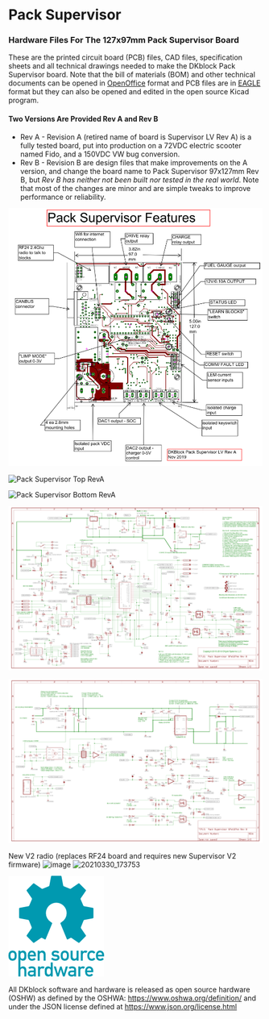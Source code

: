 # Pack Supervisor
### Hardware Files For The 127x97mm Pack Supervisor Board
These are the printed circuit board (PCB) files, CAD files, specification sheets and all technical drawings needed to make the DKblock Pack Supervisor board. Note that the bill of materials (BOM) and other technical documents can be opened in [OpenOffice](https://www.openoffice.org) format and PCB files are in [EAGLE](https://www.autodesk.com/products/eagle/overview) format but they can also be opened and edited in the open source Kicad program.

#### Two Versions Are Provided Rev A and Rev B
- Rev A - Revision A (retired name of board is Supervisor LV Rev A)  is a fully tested board, put into  production on a 72VDC electric scooter named Fido, and a 150VDC VW bug conversion.
- Rev B - Revision B are design files that make improvements on the A version, and change the board name to Pack Supervisor 97x127mm Rev B, but *Rev B has neither not been built nor tested in the real world*. Note that most of the changes are minor and are simple tweaks to improve performance or reliability.


![Pack Supervisor Features](Images/Pack_Supervisor_Features.png)

![Pack Supervisor Top RevA](Images/Pack_Supervisor_Top_RevA.png)

![Pack Supervisor Bottom RevA](Images/Pack_Supervisor_Bottom_RevA.png)

![Pack Supervisor Schematic 1](Images/Pack_Supervisor_97x127mm_Rev_B_schematic_Page_1.png)

![Pack Supervisor Schematic 1](Images/Pack_Supervisor_97x127mm_Rev_B_schematic_Page_2.png)

New V2 radio (replaces RF24 board and requires new Supervisor V2 firmware)
![image](https://user-images.githubusercontent.com/6006120/112710732-ae876900-8e80-11eb-93dd-76fa7d988fb5.png)
![20210330_173753](https://user-images.githubusercontent.com/6006120/113607806-84f7db80-95fe-11eb-9fc5-c0902d095cbd.jpg)


![Open Hardware](Images/oshw-logo-200-px.png)

All DKblock software and hardware is released as open source hardware (OSHW) as defined by the OSHWA: https://www.oshwa.org/definition/ and under the JSON license defined at https://www.json.org/license.html
 
